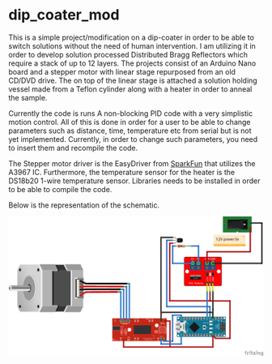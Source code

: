 # dip_coater_mod
This is a simple project/modification on a dip-coater in order to be able to switch solutions without the need of human intervention. I am utilizing it in order to develop solution processed Distributed Bragg Reflectors which require a stack of up to 12 layers.
The projects consist of an Arduino Nano board and a stepper motor with linear stage repurposed from an old CD/DVD drive. The on top of the linear stage is attached a solution holding vessel made from a Teflon cylinder along with a heater in order to anneal the sample. 

Currently the code is runs A non-blocking PID code with a very simplistic motion control. All of this is done in order for a user to be able to change parameters such as distance, time, temperature etc from serial but is not yet implemented. Currently, in order to change such parameters, you need to insert them and recompile the code.

The Stepper motor driver is the EasyDriver from [SparkFun](https://www.sparkfun.com/products/12779) that utilizes the A3967 IC. Furthermore, the temperature sensor for the heater is the DS18b20 1-wire temperature sensor. Libraries needs to be installed in order to be able to compile the code. 

Below is the representation of the schematic. 

![alt text](https://github.com/Michael-a-pap/dip_coater_mod/blob/main/schematic.png)
